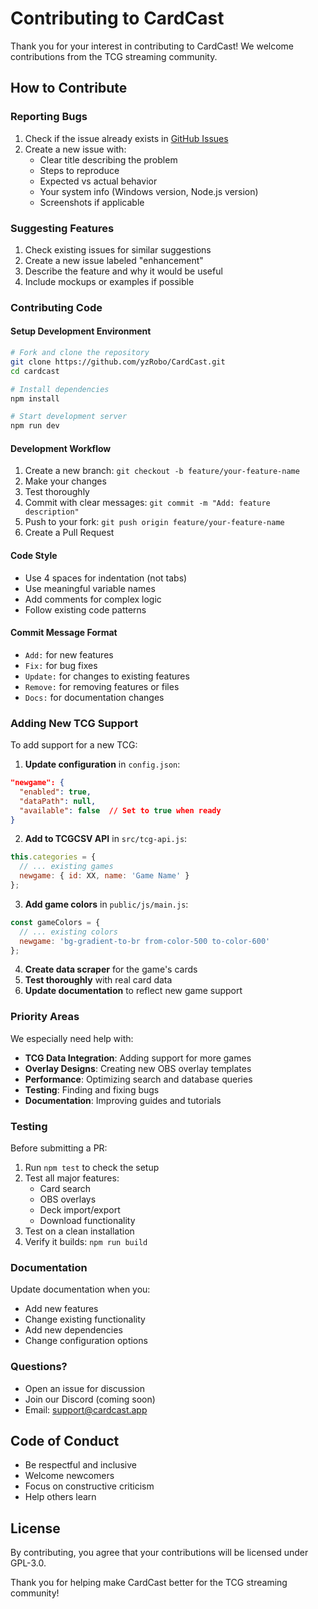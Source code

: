 # Contributing to CardCast

Thank you for your interest in contributing to CardCast! We welcome contributions from the TCG streaming community.

## How to Contribute

### Reporting Bugs
1. Check if the issue already exists in [GitHub Issues](https://github.com/yzRobo/CardCast/issues)
2. Create a new issue with:
   - Clear title describing the problem
   - Steps to reproduce
   - Expected vs actual behavior
   - Your system info (Windows version, Node.js version)
   - Screenshots if applicable

### Suggesting Features
1. Check existing issues for similar suggestions
2. Create a new issue labeled "enhancement"
3. Describe the feature and why it would be useful
4. Include mockups or examples if possible

### Contributing Code

#### Setup Development Environment
```bash
# Fork and clone the repository
git clone https://github.com/yzRobo/CardCast.git
cd cardcast

# Install dependencies
npm install

# Start development server
npm run dev
```

#### Development Workflow
1. Create a new branch: `git checkout -b feature/your-feature-name`
2. Make your changes
3. Test thoroughly
4. Commit with clear messages: `git commit -m "Add: feature description"`
5. Push to your fork: `git push origin feature/your-feature-name`
6. Create a Pull Request

#### Code Style
- Use 4 spaces for indentation (not tabs)
- Use meaningful variable names
- Add comments for complex logic
- Follow existing code patterns

#### Commit Message Format
- `Add:` for new features
- `Fix:` for bug fixes
- `Update:` for changes to existing features
- `Remove:` for removing features or files
- `Docs:` for documentation changes

### Adding New TCG Support

To add support for a new TCG:

1. **Update configuration** in `config.json`:
```json
"newgame": {
  "enabled": true,
  "dataPath": null,
  "available": false  // Set to true when ready
}
```

2. **Add to TCGCSV API** in `src/tcg-api.js`:
```javascript
this.categories = {
  // ... existing games
  newgame: { id: XX, name: 'Game Name' }
};
```

3. **Add game colors** in `public/js/main.js`:
```javascript
const gameColors = {
  // ... existing colors
  newgame: 'bg-gradient-to-br from-color-500 to-color-600'
};
```

4. **Create data scraper** for the game's cards
5. **Test thoroughly** with real card data
6. **Update documentation** to reflect new game support

### Priority Areas

We especially need help with:
- **TCG Data Integration**: Adding support for more games
- **Overlay Designs**: Creating new OBS overlay templates
- **Performance**: Optimizing search and database queries
- **Testing**: Finding and fixing bugs
- **Documentation**: Improving guides and tutorials

### Testing

Before submitting a PR:
1. Run `npm test` to check the setup
2. Test all major features:
   - Card search
   - OBS overlays
   - Deck import/export
   - Download functionality
3. Test on a clean installation
4. Verify it builds: `npm run build`

### Documentation

Update documentation when you:
- Add new features
- Change existing functionality
- Add new dependencies
- Change configuration options

### Questions?

- Open an issue for discussion
- Join our Discord (coming soon)
- Email: support@cardcast.app

## Code of Conduct

- Be respectful and inclusive
- Welcome newcomers
- Focus on constructive criticism
- Help others learn

## License

By contributing, you agree that your contributions will be licensed under GPL-3.0.

Thank you for helping make CardCast better for the TCG streaming community!